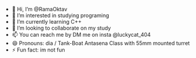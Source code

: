 - 👋 Hi, I’m @RamaOktav
- 👀 I’m interested in studying programing
- 🌱 I’m currently learning C++
- 💞️ I’m looking to collaborate on my study
- 📫 You can reach me by DM me on insta @luckycat_404
- 😄 Pronouns: dia / Tank-Boat Antasena Class with 55mm mounted turret
- ⚡ Fun fact: im not fun

<!---
RamaOktav/RamaOktav is a ✨ special ✨ repository because its `README.md` (this file) appears on your GitHub profile.
You can click the Preview link to take a look at your changes.
--->
